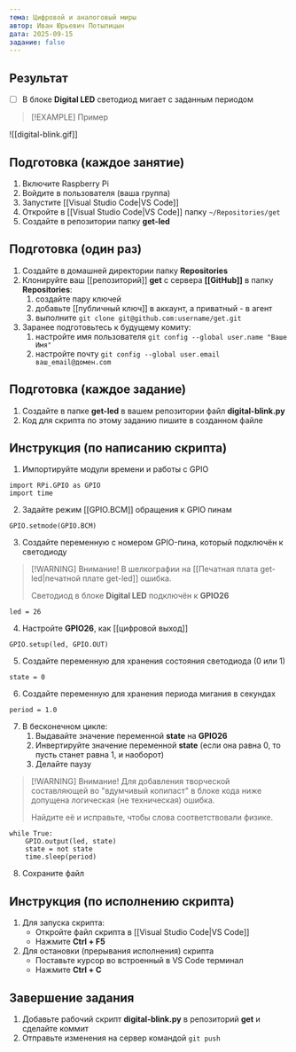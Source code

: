 ```yaml
---
тема: Цифровой и аналоговый миры
автор: Иван Юрьевич Потылицын
дата: 2025-09-15
задание: false
---
```


## Результат

- [ ] В блоке **Digital LED** светодиод мигает с заданным периодом

> [!EXAMPLE] Пример
> 
![[digital-blink.gif]]

## Подготовка (каждое занятие)

1. Включите Raspberry Pi
2. Войдите в пользователя (ваша группа)
3. Запустите [[Visual Studio Code|VS Code]]
4. Откройте в [[Visual Studio Code|VS Code]] папку `~/Repositories/get`
5. Создайте в репозитории папку **get-led**

## Подготовка (один раз)

1. Создайте в домашней директории папку **Repositories**
2. Клонируйте ваш [[репозиторий]] **get** с сервера **[[GitHub]]** в папку **Repositories**:
    1. создайте пару ключей
    2. добавьте [[публичный ключ]] в аккаунт, а приватный - в агент
    3. выполните `git clone git@github.com:username/get.git`
3. Заранее подготовьтесь к будущему комиту:
    1. настройте имя пользователя `git config --global user.name "Ваше Имя"`
    2. настройте почту `git config --global user.email ваш_email@домен.com`

## Подготовка (каждое задание)

1. Создайте в папке **get-led** в вашем репозитории файл **digital-blink.py**
2. Код для скрипта по этому заданию пишите в созданном файле

## Инструкция (по написанию скрипта)

1. Импортируйте модули времени и работы с GPIO

```
import RPi.GPIO as GPIO
import time
```

2. Задайте режим [[GPIO.BCM]] обращения к GPIO пинам

```
GPIO.setmode(GPIO.BCM)
```

3. Создайте переменную с номером GPIO-пина, который подключён к светодиоду

> [!WARNING] Внимание!
> В шелкографии на [[Печатная плата get-led|печатной плате get-led]] ошибка.
> 
> Светодиод в блоке **Digital LED** подключён к **GPIO26**

```
led = 26
```

4. Настройте **GPIO26**, как [[цифровой выход]]

```
GPIO.setup(led, GPIO.OUT)
```

5. Создайте переменную для хранения состояния светодиода (0 или 1)

```
state = 0
```

6. Создайте переменную для хранения периода мигания в секундах

```
period = 1.0
```

7. В бесконечном цикле:
    1. Выдавайте значение переменной **state** на **GPIO26**
    2. Инвертируйте значение переменной **state** (если она равна 0, то пусть станет равна 1, и наоборот)
    3. Делайте паузу

> [!WARNING] Внимание!
> Для добавления творческой составляющей во "вдумчивый копипаст" в блоке кода ниже допущена логическая (не техническая) ошибка.
> 
> Найдите её и исправьте, чтобы слова соответствовали физике.

```
while True:
    GPIO.output(led, state)
    state = not state
    time.sleep(period)
```

8. Сохраните файл

## Инструкция (по исполнению скрипта)

1. Для запуска скрипта:
    - Откройте файл скрипта в [[Visual Studio Code|VS Code]]
    - Нажмите **Ctrl + F5**
2. Для остановки (прерывания исполнения) скрипта
    - Поставьте курсор во встроенный в VS Code терминал
    - Нажмите **Ctrl + C**

## Завершение задания

1. Добавьте рабочий скрипт **digital-blink.py** в репозиторий **get** и сделайте коммит
2. Отправьте изменения на сервер командой `git push`
